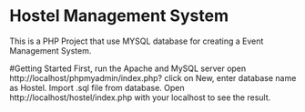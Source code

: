 # Hostel Management System
This is a PHP Project that use MYSQL database for creating a Event Management System.

#Getting Started
First, run the Apache and MySQL server
open http://localhost/phpmyadmin/index.php? click on New, enter database name as Hostel.
Import .sql file from database.
Open http://localhost/hostel/index.php with your localhost to see the result.
